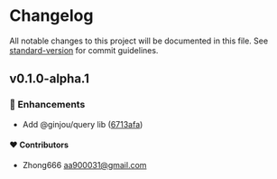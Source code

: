 # Changelog

All notable changes to this project will be documented in this file. See [standard-version](https://github.com/conventional-changelog/standard-version) for commit guidelines.

## v0.1.0-alpha.1



### 🚀 Enhancements

-  Add @ginjou/query lib ([6713afa](https://github.com/aa900031/ginjou/commit/6713afafd7a325a7ce429a9cae6fe9afc0afc4f0))



#### ❤️ Contributors

- Zhong666 <aa900031@gmail.com>
